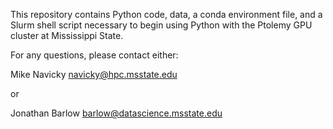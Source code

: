 This repository contains Python code, data, a conda environment file, and a Slurm shell script necessary to begin using Python with the Ptolemy GPU cluster at Mississippi State.

For any questions, please contact either:

Mike Navicky
navicky@hpc.msstate.edu

or

Jonathan Barlow
barlow@datascience.msstate.edu

